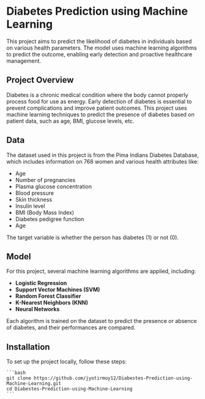 # Diabetes Prediction using Machine Learning

This project aims to predict the likelihood of diabetes in individuals based on various health parameters. The model uses machine learning algorithms to predict the outcome, enabling early detection and proactive healthcare management.


## Project Overview

Diabetes is a chronic medical condition where the body cannot properly process food for use as energy. Early detection of diabetes is essential to prevent complications and improve patient outcomes. This project uses machine learning techniques to predict the presence of diabetes based on patient data, such as age, BMI, glucose levels, etc.

## Data

The dataset used in this project is from the Pima Indians Diabetes Database, which includes information on 768 women and various health attributes like:
- Age
- Number of pregnancies
- Plasma glucose concentration
- Blood pressure
- Skin thickness
- Insulin level
- BMI (Body Mass Index)
- Diabetes pedigree function
- Age

The target variable is whether the person has diabetes (1) or not (0).

## Model

For this project, several machine learning algorithms are applied, including:
- **Logistic Regression**
- **Support Vector Machines (SVM)**
- **Random Forest Classifier**
- **K-Nearest Neighbors (KNN)**
- **Neural Networks**

Each algorithm is trained on the dataset to predict the presence or absence of diabetes, and their performances are compared.

## Installation

To set up the project locally, follow these steps:

    ```bash
    git clone https://github.com/jyotirmoy12/Diabestes-Prediction-using-Machine-Learning.git
    cd Diabestes-Prediction-using-Machine-Learning
    ```
